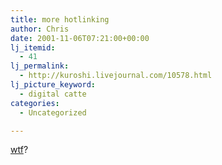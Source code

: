 ```yaml
---
title: more hotlinking
author: Chris
date: 2001-11-06T07:21:00+00:00
lj_itemid:
  - 41
lj_permalink:
  - http://kuroshi.livejournal.com/10578.html
lj_picture_keyword:
  - digital catte
categories:
  - Uncategorized

---
```

[wtf][1]?

 [1]: http://www.anzwers.net/hot/bossreo/hentai/XxZero.jpg
